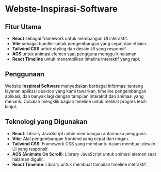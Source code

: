 ﻿# Webste-Inspirasi-Software

 ## Fitur Utama

- **React** sebagai framework untuk membangun UI interaktif.
- **Vite** sebagai bundler untuk pengembangan yang cepat dan efisien.
- **Tailwind CSS** untuk styling dan desain UI yang responsif.
- **AOS** untuk animasi elemen saat pengguna menggulir halaman.
- **React Timeline** untuk menampilkan timeline interaktif yang rapi.


## Penggunaan

Website **Inspirasi Software** menyediakan berbagai informasi tentang layanan aplikasi desktop yang kami tawarkan, timeline pengembangan aplikasi, dan banyak lagi dengan tampilan interaktif dan animasi yang menarik. Cobalah mengklik bagian timeline untuk melihat progres lebih lanjut.

## Teknologi yang Digunakan

- **React**: Library JavaScript untuk membangun antarmuka pengguna.
- **Vite**: Alat pengembangan frontend yang cepat dan ringan.
- **Tailwind CSS**: Framework CSS yang membantu dalam membuat desain UI yang responsif.
- **AOS (Animate On Scroll)**: Library JavaScript untuk animasi elemen saat halaman digulir.
- **React Timeline**: Library untuk membuat tampilan timeline interaktif.
